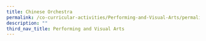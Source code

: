 ```yaml
---
title: Chinese Orchestra
permalink: /co-curricular-activities/Performing-and-Visual-Arts/permalink/
description: ""
third_nav_title: Performing and Visual Arts
---
```

